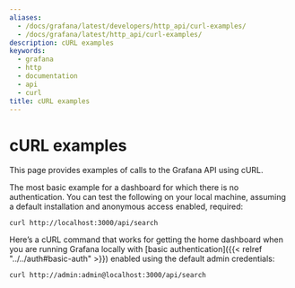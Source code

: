 ```yaml
---
aliases:
  - /docs/grafana/latest/developers/http_api/curl-examples/
  - /docs/grafana/latest/http_api/curl-examples/
description: cURL examples
keywords:
  - grafana
  - http
  - documentation
  - api
  - curl
title: cURL examples
---
```


# cURL examples

This page provides examples of calls to the Grafana API using cURL.

The most basic example for a dashboard for which there is no authentication. You can test the following on your local machine, assuming a default installation and anonymous access enabled, required:

```
curl http://localhost:3000/api/search
```

Here’s a cURL command that works for getting the home dashboard when you are running Grafana locally with [basic authentication]({{< relref "../../auth#basic-auth" >}}) enabled using the default admin credentials:

```
curl http://admin:admin@localhost:3000/api/search
```
